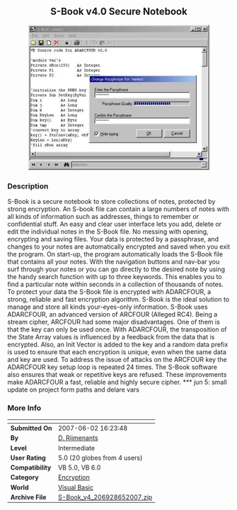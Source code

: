 ﻿<div align="center">

## S\-Book v4\.0 Secure Notebook

<img src="PIC2007635311671.jpg">
</div>

### Description

S-Book is a secure notebook to store collections of notes, protected by strong encryption. An S-book file can contain a large numbers of notes with all kinds of information such as addresses, things to remember or confidential stuff. An easy and clear user interface lets you add, delete or edit the individual notes in the S-Book file. No messing with opening, encrypting and saving files. Your data is protected by a passphrase, and changes to your notes are automatically encrypted and saved when you exit the program. On start-up, the program automatically loads the S-Book file that contains all your notes. With the navigation buttons and nav-bar you surf through your notes or you can go directly to the desired note by using the handy search function with up to three keywords. This enables you to find a particular note within seconds in a collection of thousands of notes. To protect your data the S-Book file is encrypted with ADARCFOUR, a strong, reliable and fast encryption algorithm. S-Book is the ideal solution to manage and store all kinds your-eyes-only information. S-Book uses ADARCFOUR, an advanced version of ARCFOUR (Alleged RC4). Being a stream cipher, ARCFOUR had some major disadvantages. One of them is that the key can only be used once. With ADARCFOUR, the transposition of the State Array values is influenced by a feedback from the data that is encrypted. Also, an Init Vector is added to the key and a random data prefix is used to ensure that each encryption is unique, even when the same data and key are used. To address the issue of attacks on the ARCFOUR key the ADARCFOUR key setup loop is repeated 24 times. The S-Book software also ensures that weak or repetitive keys are refused. These improvements make ADARCFOUR a fast, reliable and highly secure cipher. *** jun 5: small update on project form paths and delare vars
 
### More Info
 


<span>             |<span>
---                |---
**Submitted On**   |2007-06-02 16:23:48
**By**             |[D\. Rijmenants](https://github.com/Planet-Source-Code/PSCIndex/blob/master/ByAuthor/d-rijmenants.md)
**Level**          |Intermediate
**User Rating**    |5.0 (20 globes from 4 users)
**Compatibility**  |VB 5\.0, VB 6\.0
**Category**       |[Encryption](https://github.com/Planet-Source-Code/PSCIndex/blob/master/ByCategory/encryption__1-48.md)
**World**          |[Visual Basic](https://github.com/Planet-Source-Code/PSCIndex/blob/master/ByWorld/visual-basic.md)
**Archive File**   |[S\-Book\_v4\_206928652007\.zip](https://github.com/Planet-Source-Code/d-rijmenants-s-book-v4-0-secure-notebook__1-68732/archive/master.zip)








